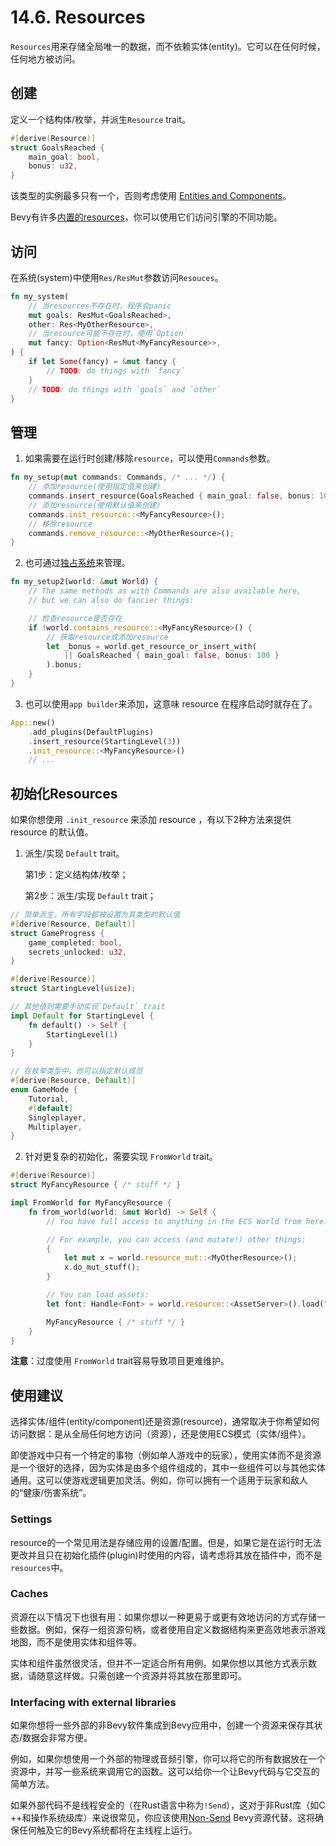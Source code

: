 # 14.6. Resources

`Resources`用来存储全局唯一的数据，而不依赖实体(entity)。它可以在任何时候，任何地方被访问。

## 创建

定义一个结构体/枚举，并派生`Resource` trait。

```rust
#[derive(Resource)]
struct GoalsReached {
    main_goal: bool,
    bonus: u32,
}
```

该类型的实例最多只有一个，否则考虑使用 [Entities and Components](./entities_and_components.md)。

Bevy有许多[内置的resources](./Bevy内置类型列表.md#resources资源)，你可以使用它们访问引擎的不同功能。

## 访问

在系统(system)中使用`Res/ResMut`参数访问`Resouces`。

```rust
fn my_system(
    // 当resources不存在时，程序会panic
    mut goals: ResMut<GoalsReached>,
    other: Res<MyOtherResource>,
    // 当resource可能不存在时，使用`Option`
    mut fancy: Option<ResMut<MyFancyResource>>,
) {
    if let Some(fancy) = &mut fancy {
        // TODO: do things with `fancy`
    }
    // TODO: do things with `goals` and `other`
}
```

## 管理

1. 如果需要在运行时创建/移除`resource`，可以使用`Commands`参数。

```rust
fn my_setup(mut commands: Commands, /* ... */) {
    // 添加resource(使用指定值来创建)
    commands.insert_resource(GoalsReached { main_goal: false, bonus: 100 });
    // 添加resource(使用默认值来创建)
    commands.init_resource::<MyFancyResource>();
    // 移除resource
    commands.remove_resource::<MyOtherResource>();
}
```

2. 也可通过[独占系统](./exclusive_system.md)来管理。

```rust
fn my_setup2(world: &mut World) {
    // The same methods as with Commands are also available here,
    // but we can also do fancier things:

    // 检查resource是否存在
    if !world.contains_resource::<MyFancyResource>() {
        // 获取resource或添加resource
        let _bonus = world.get_resource_or_insert_with(
            || GoalsReached { main_goal: false, bonus: 100 }
        ).bonus;
    }
}
```

3. 也可以使用`app builder`来添加，这意味 resource 在程序启动时就存在了。

```rust
App::new()
    .add_plugins(DefaultPlugins)
    .insert_resource(StartingLevel(3))
    .init_resource::<MyFancyResource>()
    // ...
```

## 初始化Resources

如果你想使用 `.init_resource` 来添加 resource ，有以下2种方法来提供 resource 的默认值。

1. 派生/实现 `Default` trait。
    
    第1步：定义结构体/枚举；

    第2步：派生/实现 `Default` trait；

```rust
// 简单派生，所有字段都被设置为其类型的默认值
#[derive(Resource, Default)]
struct GameProgress {
    game_completed: bool,
    secrets_unlocked: u32,
}

#[derive(Resource)]
struct StartingLevel(usize);

// 其他值则需要手动实现`Default` trait
impl Default for StartingLevel {
    fn default() -> Self {
        StartingLevel(1)
    }
}

// 在枚举类型中，你可以指定默认成员
#[derive(Resource, Default)]
enum GameMode {
    Tutorial,
    #[default]
    Singleplayer,
    Multiplayer,
}
```

2. 针对更复杂的初始化，需要实现 `FromWorld` trait。

```rust
#[derive(Resource)]
struct MyFancyResource { /* stuff */ }

impl FromWorld for MyFancyResource {
    fn from_world(world: &mut World) -> Self {
        // You have full access to anything in the ECS World from here.

        // For example, you can access (and mutate!) other things:
        {
            let mut x = world.resource_mut::<MyOtherResource>();
            x.do_mut_stuff();
        }

        // You can load assets:
        let font: Handle<Font> = world.resource::<AssetServer>().load("myfont.ttf");

        MyFancyResource { /* stuff */ }
    }
}
```

**注意**：过度使用 `FromWorld` trait容易导致项目更难维护。

## 使用建议

选择实体/组件(entity/component)还是资源(resource)，通常取决于你希望如何访问数据：是从全局任何地方访问（资源），还是使用ECS模式（实体/组件）。

即使游戏中只有一个特定的事物（例如单人游戏中的玩家），使用实体而不是资源是一个很好的选择，因为实体是由多个组件组成的，其中一些组件可以与其他实体通用。这可以使游戏逻辑更加灵活。例如，你可以拥有一个适用于玩家和敌人的“健康/伤害系统”。

### Settings

resource的一个常见用法是存储应用的设置/配置。但是，如果它是在运行时无法更改并且只在初始化插件(plugin)时使用的内容，请考虑将其放在插件中，而不是`resources`中。

### Caches

资源在以下情况下也很有用：如果你想以一种更易于或更有效地访问的方式存储一些数据。例如，保存一组资源句柄，或者使用自定义数据结构来更高效地表示游戏地图，而不是使用实体和组件等。

实体和组件虽然很灵活，但并不一定适合所有用例。如果你想以其他方式表示数据，请随意这样做。只需创建一个资源并将其放在那里即可。

### Interfacing with external libraries

如果你想将一些外部的非Bevy软件集成到Bevy应用中，创建一个资源来保存其状态/数据会非常方便。

例如，如果你想使用一个外部的物理或音频引擎，你可以将它的所有数据放在一个资源中，并写一些系统来调用它的函数。这可以给你一个让Bevy代码与它交互的简单方法。

如果外部代码不是线程安全的（在Rust语言中称为`!Send`），这对于非Rust库（如C ++和操作系统级库）来说很常见，你应该使用[Non-Send](./non_send.md) Bevy资源代替。这将确保任何触及它的Bevy系统都将在主线程上运行。